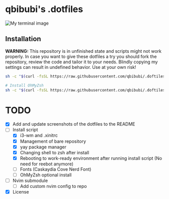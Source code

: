 # qbibubi's .dotfiles

![My terminal image](https://i.imgur.com/lnIUIQv.png)

## Installation

**WARNING:** This repository is in unfinished state and scripts might not work properly. In case you want to give these dotfiles a try you should fork the repository, review the code and tailor it to your needs. Blindly copying my settings can result in undefined behavior. Use at your own risk!

```bash
sh -c "$(curl -fsSL https://raw.githubusercontent.com/qbibubi/.doftiles/main/install.sh)"
```

```bash
# Install OhMyZsh
sh -c "$(curl -fsSL https://raw.githubusercontent.com/qbibubi/.doftiles/main/install.sh)" --ohmyzsh
```

# TODO

- [x] Add and update screenshots of the dotfiles to the README
- [ ] Install script 
    - [x] i3-wm and .xinitrc
    - [x] Management of bare repository
    - [x] yay package manager
    - [x] Changing shell to zsh after install
    - [x] Rebooting to work-ready environment after running install script (No need for reebot anymore)
    - [ ] Fonts (Caskaydia Cove Nerd Font)
    - [ ] OhMyZsh optional install
- [ ] Nvim submodule
    - [ ] Add custom nvim config to repo
- [x] License
